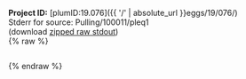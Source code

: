**Project ID:** [plumID:19.076]({{ '/' | absolute_url }}eggs/19/076/)  
Stderr for source:  Pulling/100011/pleq1   
(download [zipped raw stdout](pleq1.plumed_master.stdout.txt.zip))  
{% raw %}
<pre>
</pre>
{% endraw %}
